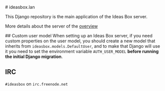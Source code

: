 # ideasbox.lan

This Django repository is the main application of the Ideas Box server.

More details about the server of the [overview](https://github.com/ideas-box/ideasbox.lan/wiki/Server-Overview)

## Custom user model
When setting up an Ideas Box server, if you need custom properties on the user
model, you should create a new model that inherits from
`ideasbox.models.DefaultUser`, and to make that Django will use it you need to
set the environment variable `AUTH_USER_MODEL` **before running the initial
Django migration**.

## IRC

`#ideasbox` on `irc.freenode.net`
